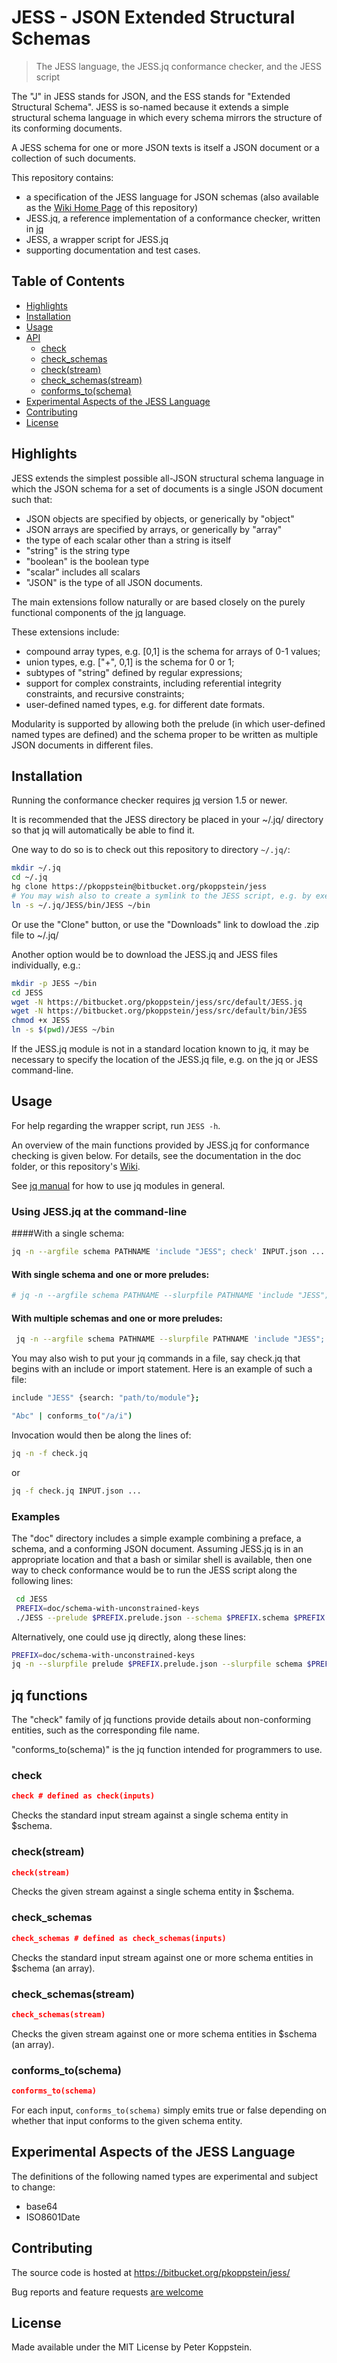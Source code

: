 # JESS - JSON Extended Structural Schemas

> The JESS language, the JESS.jq conformance checker, and the JESS script

The "J" in JESS stands for JSON, and the ESS stands for "Extended Structural Schema".
JESS is so-named because it extends a simple structural schema language
in which every schema mirrors the structure of its conforming documents.

A JESS schema for one or more JSON texts is itself a JSON document or
a collection of such documents.

This repository contains:

* a specification of the JESS language for JSON schemas (also available
as the [Wiki Home Page](https://bitbucket.org/pkoppstein/jess/wiki/Home) of 
this repository)
* JESS.jq, a reference implementation of a conformance checker, written in [jq](https://stedolan.github.io/jq/) 
* JESS, a wrapper script for JESS.jq
* supporting documentation and test cases.

## Table of Contents

* [Highlights](#markdown-header-highlights)
* [Installation](#markdown-header-installation)
* [Usage](#markdown-header-usage)
* [API](#markdown-header-api)
    * [check](#markdown-header-check)
    * [check_schemas](#markdown-header-check_schemas)
    * [check(stream)](#markdown-header-check_stream)
    * [check_schemas(stream)](#markdown-header-check_schemas(stream))
    * [conforms_to(schema)](#markdown-header-conforms_to_schema)
* [Experimental Aspects of the JESS Language](#markdown-header-experimental-aspects-of-the-jess-language)
* [Contributing](#markdown-header-contributing)
* [License](#markdown-header-license)

## Highlights

JESS extends the simplest possible all-JSON structural schema language in which the JSON schema for a set of documents is a single JSON document such that:

* JSON objects are specified by objects, or generically by "object"
* JSON arrays are specified by arrays, or generically by "array"
* the type of each scalar other than a string is itself
* "string" is the string type
* "boolean" is the boolean type
* "scalar" includes all scalars
* "JSON" is the type of all JSON documents.

The main extensions follow naturally or are based closely on the purely functional components
of the [jq](https://stedolan.github.io/jq/) language.

These extensions include:

* compound array types, e.g. [0,1] is the schema for arrays of 0-1 values;
* union types, e.g. ["+", 0,1] is the schema for 0 or 1;
* subtypes of "string" defined by regular expressions;
* support for complex constraints, including referential integrity constraints, and recursive constraints;
* user-defined named types, e.g. for different date formats.

Modularity is supported by allowing both the prelude (in which
user-defined named types are defined) and the schema proper to be
written as multiple JSON documents in different files.

## Installation

Running the conformance checker requires [jq](https://stedolan.github.io/jq/) version 1.5 or newer.

It is recommended that the JESS directory be placed in your ~/.jq/ directory so that jq will automatically be able to find it.

One way to do so is to check out this repository to directory `~/.jq/`:

~~~sh
mkdir ~/.jq
cd ~/.jq
hg clone https://pkoppstein@bitbucket.org/pkoppstein/jess
# You may wish also to create a symlink to the JESS script, e.g. by executing:
ln -s ~/.jq/JESS/bin/JESS ~/bin
~~~

Or use the "Clone" button, or use the "Downloads" link to dowload the .zip file to ~/.jq/ 

Another option would be to download the JESS.jq and JESS files individually, e.g.:

~~~sh
mkdir -p JESS ~/bin
cd JESS
wget -N https://bitbucket.org/pkoppstein/jess/src/default/JESS.jq
wget -N https://bitbucket.org/pkoppstein/jess/src/default/bin/JESS
chmod +x JESS
ln -s $(pwd)/JESS ~/bin
~~~

If the JESS.jq module is not in a standard location known to jq, it
may be necessary to specify the location of the JESS.jq file, e.g. on
the jq or JESS command-line.

## Usage

For help regarding the wrapper script, run `JESS -h`.

An overview of the main functions provided by JESS.jq for conformance
checking is given below. For details, see the documentation in the doc
folder, or this repository's [Wiki](https://bitbucket.org/pkoppstein/jess/wiki).

See [jq manual](https://stedolan.github.io/jq/manual/#Modules) for how to use jq modules in general.

### Using JESS.jq at the command-line

####With a single schema:
~~~sh
jq -n --argfile schema PATHNAME 'include "JESS"; check' INPUT.json ...
~~~

#### With single schema and one or more preludes:
~~~sh
# jq -n --argfile schema PATHNAME --slurpfile PATHNAME 'include "JESS"; check' INPUT.json ...
~~~

#### With multiple schemas and one or more preludes:
~~~sh
 jq -n --argfile schema PATHNAME --slurpfile PATHNAME 'include "JESS"; check_schemas'
~~~

You may also wish to put your jq commands in a file, say check.jq that begins with an include or import statement. Here is an example of such a file:

~~~sh
include "JESS" {search: "path/to/module"};

"Abc" | conforms_to("/a/i")
~~~

Invocation would then be along the lines of:
~~~sh
jq -n -f check.jq
~~~
or
~~~sh
jq -f check.jq INPUT.json ...
~~~

### Examples

The "doc" directory includes a simple example combining a preface, a
schema, and a conforming JSON document. Assuming JESS.jq is in an
appropriate location and that a bash or similar shell is available,
then one way to check conformance would be to run the JESS script
along the following lines:

~~~sh
 cd JESS
 PREFIX=doc/schema-with-unconstrained-keys
 ./JESS --prelude $PREFIX.prelude.json --schema $PREFIX.schema $PREFIX.json
~~~

Alternatively, one could use jq directly, along these lines:

~~~sh
PREFIX=doc/schema-with-unconstrained-keys
jq -n --slurpfile prelude $PREFIX.prelude.json --slurpfile schema $PREFIX.schema 'include "JESS"; check' $PREFIX.json 
~~~

 
## jq functions

The "check" family of jq functions provide details about non-conforming entities, such as the corresponding file name.

"conforms_to(schema)" is the jq function intended for programmers to use. 

### check
~~~json
check # defined as check(inputs)
~~~
Checks the standard input stream against a single schema entity in $schema.

### check(stream)
~~~json
check(stream)
~~~
Checks the given stream against a single schema entity in $schema.

### check_schemas
~~~json
check_schemas # defined as check_schemas(inputs)
~~~
Checks the standard input stream against one or more schema entities in $schema (an array).

### check_schemas(stream)
~~~json
check_schemas(stream)
~~~
Checks the given stream against one or more schema entities in $schema (an array).

### conforms_to(schema)
~~~json
conforms_to(schema)
~~~

For each input, `conforms_to(schema)` simply emits true or false depending on whether that input
conforms to the given schema entity.

## Experimental Aspects of the JESS Language

The definitions of the following named types are experimental and subject to change:

* base64
* ISO8601Date

## Contributing

The source code is hosted at <https://bitbucket.org/pkoppstein/jess/>

Bug reports and feature requests [are welcome](https://bitbucket.org/pkoppstein/jess/issues)

## License

Made available under the MIT License by Peter Koppstein.
